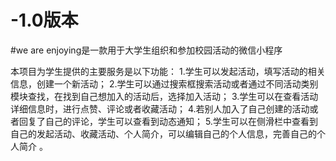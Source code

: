 # -1.0版本
#we are enjoying是一款用于大学生组织和参加校园活动的微信小程序

本项目为学生提供的主要服务是以下功能：
1.学生可以发起活动，填写活动的相关信息，创建一个新活动；
2.学生可以通过搜索框搜索活动或者通过不同活动类别模块查找，在找到自己想加入的活动后，选择加入活动；
3.学生可以在查看活动详细信息时，进行点赞、评论或者收藏活动；
4.若别人加入了自己创建的活动或者回复了自己的评论，学生可以查看到动态通知；
5.学生可以在侧滑栏中查看到自己的发起活动、收藏活动、个人简介，可以编辑自己的个人信息，完善自己的个人简介 。

